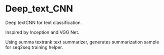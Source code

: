 # Deep_text_CNN

Deep textCNN for text classification.

Inspired by Inception and VGG Net.

Using summa textrank text summarizer, generates summarization sample for seq2seq training helper.
